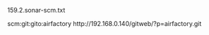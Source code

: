 159.2.sonar-scm.txt

<scm>
	<connection>scm:git:gito:airfactory</connection>
	<url>http://192.168.0.140/gitweb/?p=airfactory.git</url>
</scm>